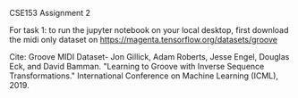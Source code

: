 CSE153 Assignment 2

For task 1:
to run the jupyter notebook on your local desktop, first download the midi only dataset on https://magenta.tensorflow.org/datasets/groove


Cite:
Groove MIDI Dataset-
Jon Gillick, Adam Roberts, Jesse Engel, Douglas Eck, and David Bamman.
"Learning to Groove with Inverse Sequence Transformations."
  International Conference on Machine Learning (ICML), 2019.
